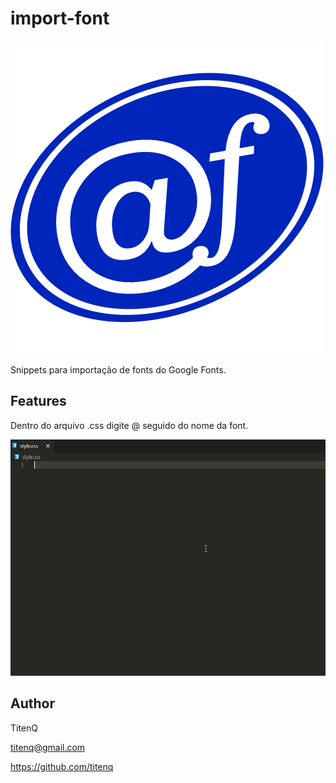 # import-font
![PNG import-font](https://github.com/titenq/import-font/blob/master/icon.png?raw=true)

Snippets para importação de fonts do Google Fonts.

## Features

Dentro do arquivo .css digite @ seguido do nome da font.

![GIF import-font](https://github.com/titenq/import-font/blob/master/import-font.gif?raw=true)

## Author

TitenQ

titenq@gmail.com

<https://github.com/titenq>

